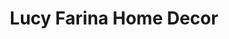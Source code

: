 ---
title: "Lucy Farina Home Decor"
url: /washington/lucy-farina-home-decor/
shop: interior decoration
---